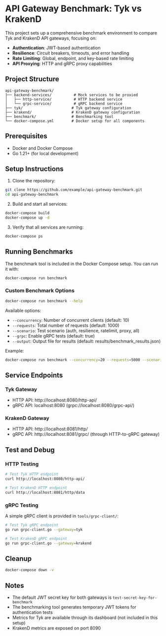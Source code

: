 # API Gateway Benchmark: Tyk vs KrakenD

This project sets up a comprehensive benchmark environment to compare Tyk and KrakenD API gateways, focusing on:

- **Authentication**: JWT-based authentication
- **Resilience**: Circuit breakers, timeouts, and error handling
- **Rate Limiting**: Global, endpoint, and key-based rate limiting
- **API Proxying**: HTTP and gRPC proxy capabilities

## Project Structure

```
api-gateway-benchmark/
├── backend-services/          # Mock services to be proxied
│   ├── http-service/          # HTTP backend service
│   └── grpc-service/          # gRPC backend service
├── tyk/                      # Tyk gateway configuration
├── krakend/                  # KrakenD gateway configuration
├── benchmark/                # Benchmarking tool
└── docker-compose.yml        # Docker setup for all components
```

## Prerequisites

- Docker and Docker Compose
- Go 1.21+ (for local development)

## Setup Instructions

1. Clone the repository:

```bash
git clone https://github.com/example/api-gateway-benchmark.git
cd api-gateway-benchmark
```

2. Build and start all services:

```bash
docker-compose build
docker-compose up -d
```

3. Verify that all services are running:

```bash
docker-compose ps
```

## Running Benchmarks

The benchmark tool is included in the Docker Compose setup. You can run it with:

```bash
docker-compose run benchmark
```

### Custom Benchmark Options

```bash
docker-compose run benchmark --help
```

Available options:
- `--concurrency`: Number of concurrent clients (default: 10)
- `--requests`: Total number of requests (default: 1000)
- `--scenario`: Test scenario (auth, resilience, ratelimit, proxy, all)
- `--grpc`: Enable gRPC tests (default: true)
- `--output`: Output file for results (default: results/benchmark_results.json)

Example:
```bash
docker-compose run benchmark --concurrency=20 --requests=5000 --scenario=auth
```

## Service Endpoints

### Tyk Gateway
- HTTP API: http://localhost:8080/http-api/
- gRPC API: localhost:8080 (grpc://localhost:8080/grpc-api/)

### KrakenD Gateway
- HTTP API: http://localhost:8081/http/
- gRPC API: http://localhost:8081/grpc/ (through HTTP-to-gRPC gateway)

## Test and Debug

### HTTP Testing

```bash
# Test Tyk HTTP endpoint
curl http://localhost:8080/http-api/

# Test KrakenD HTTP endpoint
curl http://localhost:8081/http/data
```

### gRPC Testing

A simple gRPC client is provided in `tools/grpc-client/`:

```bash
# Test Tyk gRPC endpoint
go run grpc-client.go --gateway=tyk

# Test KrakenD gRPC endpoint
go run grpc-client.go --gateway=krakend
```

## Cleanup

```bash
docker-compose down -v
```

## Notes

- The default JWT secret key for both gateways is `test-secret-key-for-benchmark`
- The benchmarking tool generates temporary JWT tokens for authentication tests
- Metrics for Tyk are available through its dashboard (not included in this setup)
- KrakenD metrics are exposed on port 8090